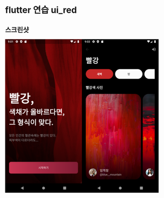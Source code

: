 # flutter 연습 ui_red

## 스크린샷
<img src="assets/snapshot/one.png" height="500em"><img src="assets/snapshot/two.png" height="500em">